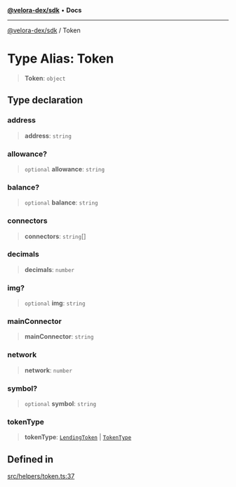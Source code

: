 [**@velora-dex/sdk**](../README.md) • **Docs**

***

[@velora-dex/sdk](../globals.md) / Token

# Type Alias: Token

> **Token**: `object`

## Type declaration

### address

> **address**: `string`

### allowance?

> `optional` **allowance**: `string`

### balance?

> `optional` **balance**: `string`

### connectors

> **connectors**: `string`[]

### decimals

> **decimals**: `number`

### img?

> `optional` **img**: `string`

### mainConnector

> **mainConnector**: `string`

### network

> **network**: `number`

### symbol?

> `optional` **symbol**: `string`

### tokenType

> **tokenType**: [`LendingToken`](../-internal-/type-aliases/LendingToken.md) \| [`TokenType`](../-internal-/type-aliases/TokenType.md)

## Defined in

[src/helpers/token.ts:37](https://github.com/VeloraDEX/paraswap-sdk/blob/feat/velora/src/helpers/token.ts#L37)
